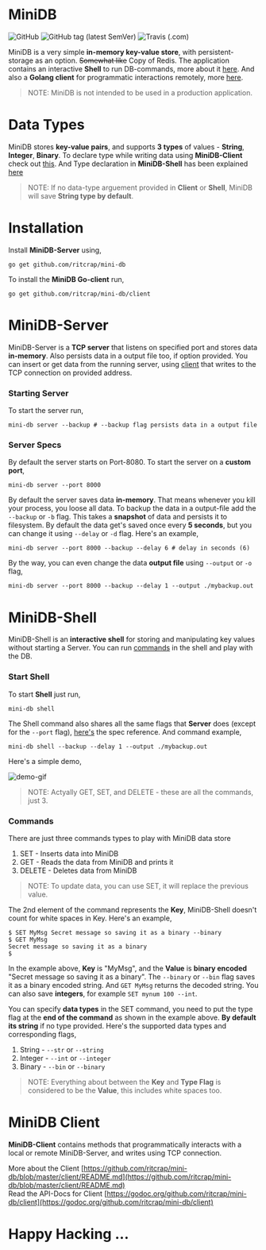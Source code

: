 # MiniDB

![GitHub](https://img.shields.io/github/license/ritcrap/mini-db.svg)
![GitHub tag (latest SemVer)](https://img.shields.io/github/tag/ritcrap/mini-db.svg)
![Travis (.com)](https://img.shields.io/travis/com/ritcrap/mini-db.svg)

MiniDB is a very simple **in-memory key-value store**, with persistent-storage as an option. ~~Somewhat like~~ Copy of Redis. The application contains an interactive **Shell** to run DB-commands, more about it [here](#minidb-shell). And also a **Golang client** for programmatic interactions remotely, more [here](#minidb-server).

> NOTE: MiniDB is not intended to be used in a production application.

<!-- # About

Something About The App, -->

# Data Types

MiniDB stores **key-value pairs**, and supports **3 types** of values - **String**, **Integer**, **Binary**. To declare type while writing data using **MiniDB-Client** check out [this](https://github.com/ritcrap/mini-db/blob/master/client/README.md#data-type-declaration). And Type declaration in **MiniDB-Shell** has been explained [here](#commands)

> NOTE: If no data-type arguement provided in **Client** or **Shell**, MiniDB will save **String type by default**.

# Installation

Install **MiniDB-Server** using,

```shell
go get github.com/ritcrap/mini-db
```

To install the **MiniDB Go-client** run,

```shell
go get github.com/ritcrap/mini-db/client
```

# MiniDB-Server

MiniDB-Server is a **TCP server** that listens on specified port and stores data **in-memory**. Also persists data in a output file too, if option provided. You can insert or get data from the running server, using [client](#minidb-client) that writes to the TCP connection on provided address.

### Starting Server
To start the server run,
```shell
mini-db server --backup # --backup flag persists data in a output file
```

### Server Specs

By default the server starts on Port-8080. To start the server on a **custom port**,

```shell
mini-db server --port 8000
```

By default the server saves data **in-memory**. That means whenever you kill your process, you loose all data. To backup the data in a output-file add the `--backup` or `-b` flag. This takes a **snapshot** of data and persists it to filesystem. By default the data get's saved once every **5 seconds**, but you can change it using `--delay` or `-d` flag. Here's an example,

```shell
mini-db server --port 8000 --backup --delay 6 # delay in seconds (6)
```

By the way, you can even change the data **output file** using `--output` or `-o` flag,

```shell
mini-db server --port 8000 --backup --delay 1 --output ./mybackup.out
```

# MiniDB-Shell

MiniDB-Shell is an **interactive shell** for storing and manipulating key values without starting a Server. You can run [commands](#commands) in the shell and play with the DB.

### Start Shell

To start **Shell** just run,

```shell
mini-db shell
```

The Shell command also shares all the same flags that **Server** does (except for the `--port` flag), [here's](#server-specs) the spec reference. And command example,

```shell
mini-db shell --backup --delay 1 --output ./mybackup.out
```

Here's a simple demo,

<img src="https://gitlab.com/ritwik310/project-documents/raw/master/MiniDB/MiniDB-Demo-GIF-0.gif" alt="demo-gif"/>

> NOTE: Actyally GET, SET, and DELETE - these are all the commands, just 3.

### Commands

There are just three commands types to play with MiniDB data store
1. SET - Inserts data into MiniDB
2. GET - Reads the data from MiniDB and prints it
3. DELETE - Deletes data from MiniDB

> NOTE: To update data, you can use SET, it will replace the previous value.

The 2nd element of the command represents the **Key**, MiniDB-Shell doesn't count for white spaces in Key. Here's an example,

```shell
$ SET MyMsg Secret message so saving it as a binary --binary
$ GET MyMsg
Secret message so saving it as a binary
$ 
```

In the example above, **Key** is "MyMsg", and the **Value** is **binary encoded** "Secret message so saving it as a binary". The `--binary` or `--bin` flag saves it as a binary encoded string. And `GET MyMsg` returns the decoded string. You can also save **integers**, for example `SET mynum 100 --int`.

You can specify **data types** in the SET command, you need to put the type flag at the **end of the command** as shown in the example above. **By default its string** if no type provided. Here's the supported data types and corresponding flags,
1. String - `--str` or `--string`
2. Integer - `--int` or `--integer`
1. Binary - `--bin` or `--binary`

> NOTE: Everything about between the **Key** and **Type Flag** is considered to be the **Value**, this includes white spaces too.

# MiniDB Client

**MiniDB-Client** contains methods that programmatically interacts with a local or remote MiniDB-Server, and writes using TCP connection.

More about the Client [https://github.com/ritcrap/mini-db/blob/master/client/README.md](https://github.com/ritcrap/mini-db/blob/master/client/README.md)   
Read the API-Docs for Client [https://godoc.org/github.com/ritcrap/mini-db/client](https://godoc.org/github.com/ritcrap/mini-db/client)

# Happy Hacking ...